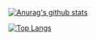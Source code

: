 [![Anurag's github stats](https://github-readme-stats.vercel.app/api?username=xiaonan-37021&show_icons=true&theme=merko&title_color=blue&count_private=true)](https://github.com/anuraghazra/github-readme-stats)

[![Top Langs](https://github-readme-stats.vercel.app/api/top-langs/?username=xiaonan-37021&layout=compact&hide=html,css)](https://github.com/anuraghazra/github-readme-stats)

